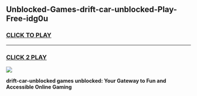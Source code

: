 
## Unblocked-Games-drift-car-unblocked-Play-Free-idg0u
<h3>
<a href="https://premium76.site?title=drift-car-unblocked&ref=19M">CLICK TO PLAY</a></h3>
<hr>

<h3>
<a href="https://premium76.site?title=drift-car-unblocked&ref=19M">CLICK 2 PLAY</a>
  
</h3>

<a href="https://premium76.site?title=drift-car-unblocked&ref=19M"><img src="https://clearcache.store/games.png"></a>


**drift-car-unblocked games unblocked: Your Gateway to Fun and Accessible Online Gaming**
